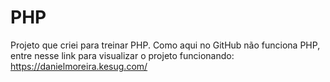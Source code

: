 # PHP
Projeto que criei para treinar PHP.
Como aqui no GitHub não funciona PHP, entre nesse link para visualizar o projeto funcionando:
https://danielmoreira.kesug.com/
